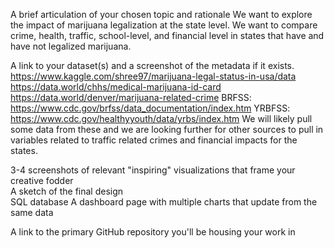 A brief articulation of your chosen topic and rationale
We want to explore the impact of marijuana legalization at the state level.  We want to compare crime, health, traffic, school-level, and financial level in states that have and have not legalized marijuana.  

A link to your dataset(s) and a screenshot of the metadata if it exists.
https://www.kaggle.com/shree97/marijuana-legal-status-in-usa/data
https://data.world/chhs/medical-marijuana-id-card
https://data.world/denver/marijuana-related-crime
BRFSS: https://www.cdc.gov/brfss/data_documentation/index.htm
YRBFSS: https://www.cdc.gov/healthyyouth/data/yrbs/index.htm
We will likely pull some data from these and we are looking further for other sources to pull in variables related to traffic related crimes and financial impacts for the states.  

3-4 screenshots of relevant "inspiring" visualizations that frame your creative fodder	
A sketch of the final design 	
SQL database 
A dashboard page with multiple charts that update from the same data

A link to the primary GitHub repository you'll be housing your work in
